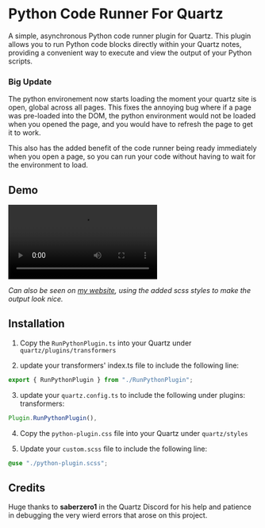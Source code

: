 # Python Code Runner For Quartz

A simple, asynchronous Python code runner plugin for Quartz. This plugin allows you to run Python code blocks directly within your Quartz notes, providing a convenient way to execute and view the output of your Python scripts.

### Big Update

The python environement now starts loading the moment your quartz site is open, global across all pages. This fixes the annoying bug where if a page was pre-loaded into the DOM, the python environment would not be loaded when you opened the page, and you would have to refresh the page to get it to work.

This also has the added benefit of the code runner being ready immediately when you open a page, so you can run your code without having to wait for the environment to load.

## Demo

<video controls style="max-width: 100%; height: auto;">
  <source src="./code-runner.mp4" type="video/mp4">
  Your browser does not support the video tag.
</video>

_Can also be seen on [my website](https://ewan.my/Notes/Computational-Neuroscience/Theory/Theoretical-Neuroscience---Peter-Dayan-and-L.-F.-Abbott/CH1---Firing-Rates-and-Spike-Statistics/Firing-Rate-Approximation), using the added scss styles to make the output look nice._

## Installation

1. Copy the `RunPythonPlugin.ts` into your Quartz under `quartz/plugins/transformers`

2. update your transformers' index.ts file to include the following line:

```typescript
export { RunPythonPlugin } from "./RunPythonPlugin";
```

3. update your `quartz.config.ts` to include the following under plugins: transformers:

```typescript
Plugin.RunPythonPlugin(),
```

4. Copy the `python-plugin.css` file into your Quartz under `quartz/styles`

5. Update your `custom.scss` file to include the following line:

```scss
@use "./python-plugin.scss";
```

## Credits

Huge thanks to **saberzero1** in the Quartz Discord for his help and patience in debugging the very wierd errors that arose on this project.
